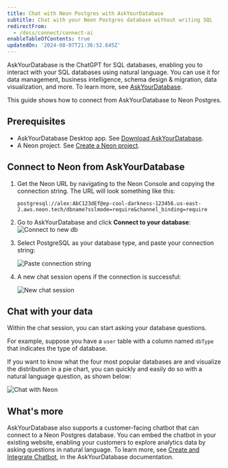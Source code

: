 ```yaml
---
title: Chat with Neon Postgres with AskYourDatabase
subtitle: Chat with your Neon Postgres database without writing SQL
redirectFrom:
  - /docs/connect/connect-ai
enableTableOfContents: true
updatedOn: '2024-08-07T21:36:52.645Z'
---
```


AskYourDatabase is the ChatGPT for SQL databases, enabling you to interact with your SQL databases using natural language. You can use it for data management, business intelligence, schema design & migration, data visualization, and more. To learn more, see [AskYourDatabase](https://www.askyourdatabase.com/).

This guide shows how to connect from AskYourDatabase to Neon Postgres.

## Prerequisites

- AskYourDatabase Desktop app. See [Download AskYourDatabase](https://www.askyourdatabase.com/download).
- A Neon project. See [Create a Neon project](/docs/manage/projects#create-a-project).

## Connect to Neon from AskYourDatabase

1. Get the Neon URL by navigating to the Neon Console and copying the connection string. The URL will look something like this:

   ```text shouldWrap
   postgresql://alex:AbC123dEf@ep-cool-darkness-123456.us-east-2.aws.neon.tech/dbname?sslmode=require&channel_binding=require
   ```

2. Go to AskYourDatabase and click **Connect to your database**:
   ![Connect to new db](/docs/guides/askyourdatabase_connect_neon_1.png)

3. Select PostgreSQL as your database type, and paste your connection string:

   ![Paste connection string](/docs/guides/askyourdatabase_connect_neon_2.png)

4. A new chat session opens if the connection is successful:

   ![New chat session](/docs/guides/askyourdatabase_connect_neon_3.png)

## Chat with your data

Within the chat session, you can start asking your database questions.

For example, suppose you have a `user` table with a column named `dbType` that indicates the type of database.

If you want to know what the four most popular databases are and visualize the distribution in a pie chart, you can quickly and easily do so with a natural language question, as shown below:

![Chat with Neon](/docs/guides/askyourdatabase_ask_neon.png)

## What's more

AskYourDatabase also supports a customer-facing chatbot that can connect to a Neon Postgres database. You can embed the chatbot in your existing website, enabling your customers to explore analytics data by asking questions in natural language. To learn more, see [Create and Integrate Chatbot](https://www.askyourdatabase.com/docs/chatbot), in the AskYourDatabase documentation.
